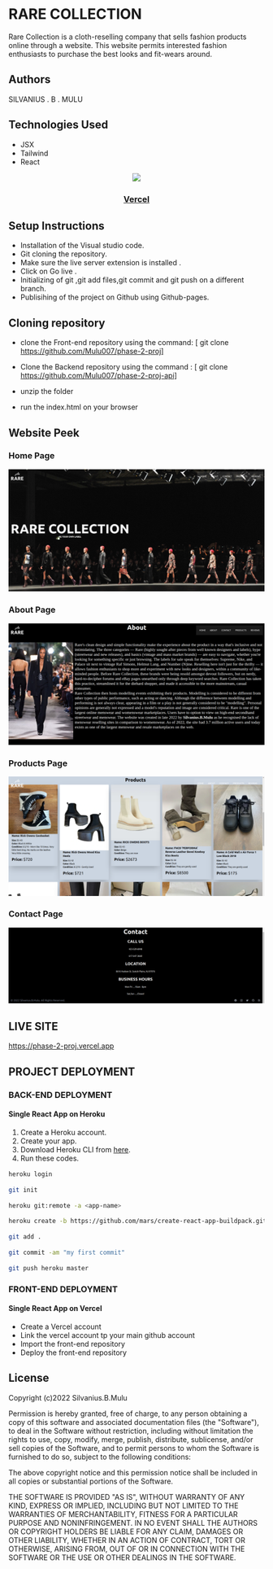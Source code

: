 
# RARE COLLECTION

Rare Collection is a cloth-reselling company that sells fashion products online through a website. This website permits interested fashion enthusiasts to purchase the best looks and fit-wears around.


## Authors

SILVANIUS . B . MULU

## Technologies Used
* JSX
* Tailwind
* React
<p align="center">
  <a href="https://vercel.com">
    <img src="https://www.google.com/imgres?imgurl=https%3A%2F%2Fsymbols-electrical.getvecta.com%2Fstencil_25%2F70_react.76a8d36b4b.svg&imgrefurl=https%3A%2F%2Fsymbols.radicasoftware.com%2F25%2Fweb-technologies%2F70%2Freact&tbnid=93CcWtazP--DdM&vet=12ahUKEwjIqIik5836AhUSUBoKHa1kCjEQMygBegUIARC9AQ..i&docid=DmnCLC7NiWFq6M&w=800&h=800&q=react%20symbol&ved=2ahUKEwjIqIik5836AhUSUBoKHa1kCjEQMygBegUIARC9AQ" height="96">
    <h3 align="center">Vercel</h3>
  </a>
</p>

## Setup Instructions
* Installation of the Visual studio code.
* Git cloning the repository.
* Make sure the live server extension is installed .
* Click on Go live .
* Initializing of git ,git add files,git commit and git push on a different branch.
* Publisihing of the project on Github using Github-pages.


##  Cloning repository

* clone the Front-end repository using the command: [ git clone https://github.com/Mulu007/phase-2-proj]

* Clone the Backend repository using the command : [ git clone https://github.com/Mulu007/phase-2-proj-api]

* unzip the folder

* run the index.html on your browser


## Website Peek

### Home Page

![Website Screenshot](https://github.com/Mulu007/phase-2-proj/blob/main/src/components/assets/website%20screenshots/Home.png?raw=true)
### About Page

![Website Screenshot](https://github.com/Mulu007/phase-2-proj/blob/main/src/components/assets/website%20screenshots/About.png?raw=true)
### Products Page

![Website Screenshot](https://github.com/Mulu007/phase-2-proj/blob/main/src/components/assets/website%20screenshots/Products.png?raw=true)
### Contact Page

![Website Screenshot](https://github.com/Mulu007/phase-2-proj/blob/main/src/components/assets/website%20screenshots/Contact.png?raw=true)

## LIVE SITE

https://phase-2-proj.vercel.app

##  PROJECT DEPLOYMENT

### BACK-END DEPLOYMENT
#### Single React App on Heroku

1) Create a Heroku account.
2) Create your app.
3) Download Heroku CLI from [here](https://devcenter.heroku.com/articles/heroku-cli#download-and-install).
4) Run these codes.
```bash
heroku login
```
```bash
git init
```
```bash
heroku git:remote -a <app-name>
```
```bash
heroku create -b https://github.com/mars/create-react-app-buildpack.git
```
```bash
git add .
```
```bash
git commit -am "my first commit"
```
```bash
git push heroku master
```

### FRONT-END DEPLOYMENT
#### Single React App on Vercel

* Create a Vercel account
* Link the vercel account tp your main github account
* Import the front-end repository 
* Deploy the front-end repository  

## License

Copyright (c)2022 Silvanius.B.Mulu

Permission is hereby granted, free of charge, to any person obtaining a copy of this software and associated documentation files (the "Software"), to deal in the Software without restriction, including without limitation the rights to use, copy, modify, merge, publish, distribute, sublicense, and/or sell copies of the Software, and to permit persons to whom the Software is furnished to do so, subject to the following conditions:

The above copyright notice and this permission notice shall be included in all copies or substantial portions of the Software.

THE SOFTWARE IS PROVIDED "AS IS", WITHOUT WARRANTY OF ANY KIND, EXPRESS OR IMPLIED, INCLUDING BUT NOT LIMITED TO THE WARRANTIES OF MERCHANTABILITY, FITNESS FOR A PARTICULAR PURPOSE AND NONINFRINGEMENT. IN NO EVENT SHALL THE AUTHORS OR COPYRIGHT HOLDERS BE LIABLE FOR ANY CLAIM, DAMAGES OR OTHER LIABILITY, WHETHER IN AN ACTION OF CONTRACT, TORT OR OTHERWISE, ARISING FROM, OUT OF OR IN CONNECTION WITH THE SOFTWARE OR THE USE OR OTHER DEALINGS IN THE SOFTWARE.
